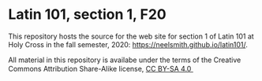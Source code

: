 # Latin 101, section 1, F20

This repository hosts the source for the web site for section 1 of Latin 101 at Holy Cross in the fall semester, 2020:  <https://neelsmith.github.io/latin101/>.

All material in this repository is availabe under the terms of the Creative Commons Attribution Share-Alike license, <a href="https://creativecommons.org/licenses/by-sa/4.0/">CC BY-SA 4.0 <img height="15" width="80" src="https://mirrors.creativecommons.org/presskit/buttons/80x15/png/by-sa.png" /></a>
